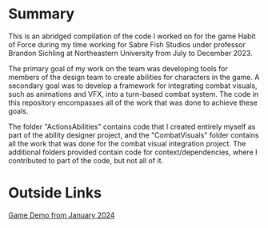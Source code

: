 # Summary

This is an abridged compilation of the code I worked on for the game Habit of Force during my time working for Sabre Fish Studios under professor Brandon Sichling at Northeastern University from July to December 2023. 

The primary goal of my work on the team was developing tools for members of the design team to create abilities for characters in the game. A secondary goal was to develop a framework for integrating combat visuals, such as animations and VFX, into a turn-based combat system. The code in this repository encompasses all of the work that was done to achieve these goals.

The folder "ActionsAbilities" contains code that I created entirely myself as part of the ability designer project, and the "CombatVisuals" folder contains all the work that was done for the combat visual integration project. The additional folders provided contain code for context/dependencies, where I contributed to part of the code, but not all of it.

# Outside Links

[Game Demo from January 2024](https://jordan-sadprofeso.itch.io/habit-of-force)
